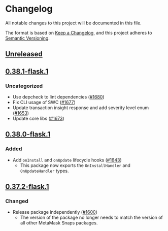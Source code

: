 # Changelog
All notable changes to this project will be documented in this file.

The format is based on [Keep a Changelog](https://keepachangelog.com/en/1.0.0/),
and this project adheres to [Semantic Versioning](https://semver.org/spec/v2.0.0.html).

## [Unreleased]

## [0.38.1-flask.1]
### Uncategorized
- Use depcheck to lint dependencies ([#1680](https://github.com/MetaMask/snaps-skunkworks.git/pull/1680))
- Fix CLI usage of SWC ([#1677](https://github.com/MetaMask/snaps-skunkworks.git/pull/1677))
- Update transaction insight response and add severity level enum ([#1653](https://github.com/MetaMask/snaps-skunkworks.git/pull/1653))
- Update core libs ([#1673](https://github.com/MetaMask/snaps-skunkworks.git/pull/1673))

## [0.38.0-flask.1]
### Added
- Add `onInstall` and `onUpdate` lifecycle hooks ([#1643](https://github.com/MetaMask/snaps/pull/1643))
  - This package now exports the `OnInstallHandler` and `OnUpdateHandler` types.

## [0.37.2-flask.1]
### Changed
- Release package independently ([#1600](https://github.com/MetaMask/snaps/pull/1600))
  - The version of the package no longer needs to match the version of all other
    MetaMask Snaps packages.

[Unreleased]: https://github.com/MetaMask/snaps-skunkworks.git/compare/@metamask/snaps-types@0.38.1-flask.1...HEAD
[0.38.1-flask.1]: https://github.com/MetaMask/snaps-skunkworks.git/compare/@metamask/snaps-types@0.38.0-flask.1...@metamask/snaps-types@0.38.1-flask.1
[0.38.0-flask.1]: https://github.com/MetaMask/snaps-skunkworks.git/compare/@metamask/snaps-types@0.37.2-flask.1...@metamask/snaps-types@0.38.0-flask.1
[0.37.2-flask.1]: https://github.com/MetaMask/snaps-skunkworks.git/releases/tag/@metamask/snaps-types@0.37.2-flask.1
